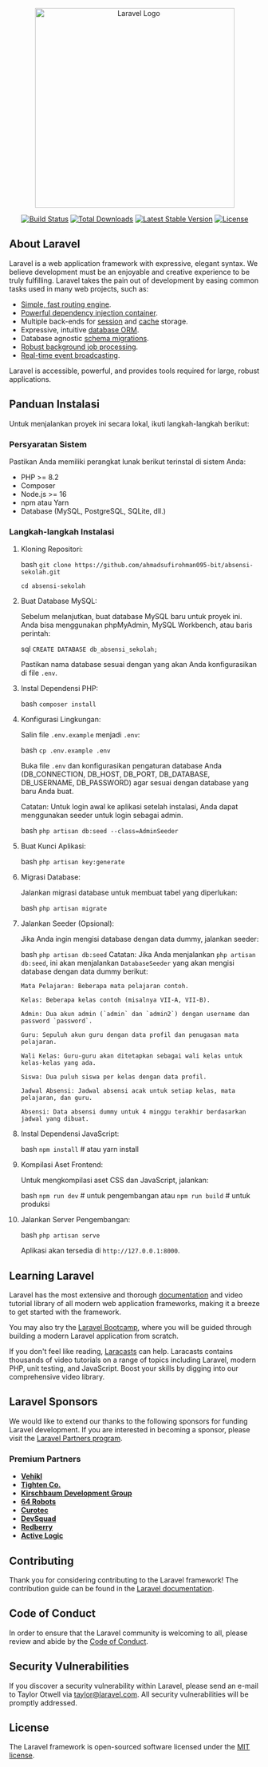 <p align="center"><a href="https://laravel.com" target="_blank"><img src="https://raw.githubusercontent.com/laravel/art/master/logo-lockup/5%20SVG/2%20CMYK/1%20Full%20Color/laravel-logolockup-cmyk-red.svg" width="400" alt="Laravel Logo"></a></p>

<p align="center">
<a href="https://github.com/laravel/framework/actions"><img src="https://github.com/laravel/framework/workflows/tests/badge.svg" alt="Build Status"></a>
<a href="https://packagist.org/packages/laravel/framework"><img src="https://img.shields.io/packagist/dt/laravel/framework" alt="Total Downloads"></a>
<a href="https://packagist.org/packages/laravel/framework"><img src="https://img.shields.io/packagist/v/laravel/framework" alt="Latest Stable Version"></a>
<a href="https://packagist.org/packages/laravel/framework"><img src="https://img.shields.io/packagist/l/laravel/framework" alt="License"></a>
</p>

## About Laravel

Laravel is a web application framework with expressive, elegant syntax. We believe development must be an enjoyable and creative experience to be truly fulfilling. Laravel takes the pain out of development by easing common tasks used in many web projects, such as:

- [Simple, fast routing engine](https://laravel.com/docs/routing).
- [Powerful dependency injection container](https://laravel.com/docs/container).
- Multiple back-ends for [session](https://laravel.com/docs/session) and [cache](https://laravel.com/docs/cache) storage.
- Expressive, intuitive [database ORM](https://laravel.com/docs/eloquent).
- Database agnostic [schema migrations](https://laravel.com/docs/migrations).
- [Robust background job processing](https://laravel.com/docs/queues).
- [Real-time event broadcasting](https://laravel.com/docs/broadcasting).

Laravel is accessible, powerful, and provides tools required for large, robust applications.

## Panduan Instalasi

Untuk menjalankan proyek ini secara lokal, ikuti langkah-langkah berikut:

### Persyaratan Sistem

Pastikan Anda memiliki perangkat lunak berikut terinstal di sistem Anda:

*   PHP >= 8.2
*   Composer
*   Node.js >= 16
*   npm atau Yarn
*   Database (MySQL, PostgreSQL, SQLite, dll.)

### Langkah-langkah Instalasi

1.  Kloning Repositori:

    bash
    `git clone https://github.com/ahmadsufirohman095-bit/absensi-sekolah.git`

    `cd absensi-sekolah`

2.  Buat Database MySQL:

    Sebelum melanjutkan, buat database MySQL baru untuk proyek ini. Anda bisa menggunakan phpMyAdmin, MySQL Workbench, atau baris perintah:

    sql
    `CREATE DATABASE db_absensi_sekolah;`

    Pastikan nama database sesuai dengan yang akan Anda konfigurasikan di file `.env`.

3.  Instal Dependensi PHP:

    bash
    `composer install`

4.  Konfigurasi Lingkungan:

    Salin file `.env.example` menjadi `.env`:

    bash
    `cp .env.example .env`

    Buka file `.env` dan konfigurasikan pengaturan database Anda (DB_CONNECTION, DB_HOST, DB_PORT, DB_DATABASE, DB_USERNAME, DB_PASSWORD) agar sesuai dengan database yang baru Anda buat.

    Catatan: Untuk login awal ke aplikasi setelah instalasi, Anda dapat menggunakan seeder untuk login sebagai admin.

    bash
    `php artisan db:seed --class=AdminSeeder`

5.  Buat Kunci Aplikasi:

    bash
    `php artisan key:generate`

6.  Migrasi Database:

    Jalankan migrasi database untuk membuat tabel yang diperlukan:

    bash
    `php artisan migrate`

7.  Jalankan Seeder (Opsional):

    Jika Anda ingin mengisi database dengan data dummy, jalankan seeder:

    bash
    `php artisan db:seed`
    Catatan: Jika Anda menjalankan `php artisan db:seed`, ini akan menjalankan `DatabaseSeeder` yang akan mengisi database dengan data dummy berikut:
        
        Mata Pelajaran: Beberapa mata pelajaran contoh.

        Kelas: Beberapa kelas contoh (misalnya VII-A, VII-B).

        Admin: Dua akun admin (`admin` dan `admin2`) dengan username dan password `password`.

        Guru: Sepuluh akun guru dengan data profil dan penugasan mata pelajaran.

        Wali Kelas: Guru-guru akan ditetapkan sebagai wali kelas untuk kelas-kelas yang ada.

        Siswa: Dua puluh siswa per kelas dengan data profil.

        Jadwal Absensi: Jadwal absensi acak untuk setiap kelas, mata pelajaran, dan guru.

        Absensi: Data absensi dummy untuk 4 minggu terakhir berdasarkan jadwal yang dibuat.

8.  Instal Dependensi JavaScript:

    bash
    `npm install` # atau yarn install

9.  Kompilasi Aset Frontend:

    Untuk mengkompilasi aset CSS dan JavaScript, jalankan:

    bash
    `npm run dev` # untuk pengembangan
    atau
    `npm run build` # untuk produksi

10. Jalankan Server Pengembangan:

    bash
    `php artisan serve`

    Aplikasi akan tersedia di `http://127.0.0.1:8000`.

## Learning Laravel

Laravel has the most extensive and thorough [documentation](https://laravel.com/docs) and video tutorial library of all modern web application frameworks, making it a breeze to get started with the framework.

You may also try the [Laravel Bootcamp](https://bootcamp.laravel.com), where you will be guided through building a modern Laravel application from scratch.

If you don't feel like reading, [Laracasts](https://laracasts.com) can help. Laracasts contains thousands of video tutorials on a range of topics including Laravel, modern PHP, unit testing, and JavaScript. Boost your skills by digging into our comprehensive video library.

## Laravel Sponsors

We would like to extend our thanks to the following sponsors for funding Laravel development. If you are interested in becoming a sponsor, please visit the [Laravel Partners program](https://partners.laravel.com).

### Premium Partners

- **[Vehikl](https://vehikl.com)**
- **[Tighten Co.](https://tighten.co)**
- **[Kirschbaum Development Group](https://kirschbaumdevelopment.com)**
- **[64 Robots](https://64robots.com)**
- **[Curotec](https://www.curotec.com/services/technologies/laravel)**
- **[DevSquad](https://devsquad.com/hire-laravel-developers)**
- **[Redberry](https://redberry.international/laravel-development)**
- **[Active Logic](https://activelogic.com)**

## Contributing

Thank you for considering contributing to the Laravel framework! The contribution guide can be found in the [Laravel documentation](https://laravel.com/docs/contributions).

## Code of Conduct

In order to ensure that the Laravel community is welcoming to all, please review and abide by the [Code of Conduct](https://laravel.com/docs/contributions#code-of-conduct).

## Security Vulnerabilities

If you discover a security vulnerability within Laravel, please send an e-mail to Taylor Otwell via [taylor@laravel.com](mailto:taylor@laravel.com). All security vulnerabilities will be promptly addressed.

## License

The Laravel framework is open-sourced software licensed under the [MIT license](https://opensource.org/licenses/MIT).


